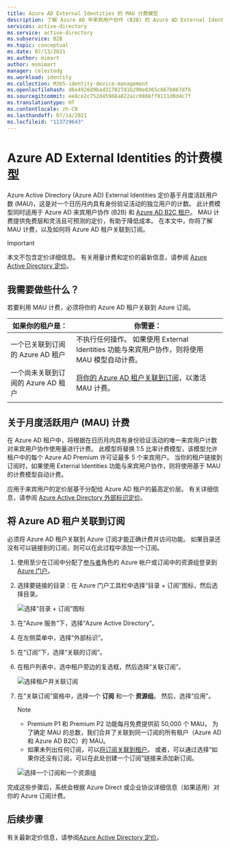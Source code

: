 ```yaml
---
title: Azure AD External Identities 的 MAU 计费模型
description: 了解 Azure AD 中来宾用户协作 (B2B) 的 Azure AD External Identities 月度活跃用户 (MAU) 计费模式。 了解如何将 Azure AD 租户关联到 Azure 订阅。
services: active-directory
ms.service: active-directory
ms.subservice: B2B
ms.topic: conceptual
ms.date: 07/13/2021
ms.author: mimart
author: msmimart
manager: celestedg
ms.workload: identity
ms.collection: M365-identity-device-management
ms.openlocfilehash: d6e4926d9bad317027d1b290e0365c667b867df6
ms.sourcegitcommit: ee8ce2c752d45968a822acc0866ff8111d0d4c7f
ms.translationtype: HT
ms.contentlocale: zh-CN
ms.lasthandoff: 07/14/2021
ms.locfileid: "113729643"
---
```

# <a name="billing-model-for-azure-ad-external-identities"></a>Azure AD External Identities 的计费模型

Azure Active Directory (Azure AD) External Identities 定价基于月度活跃用户数 (MAU)，这是对一个日历月内具有身份验证活动的独立用户的计数。 此计费模型同时适用于 Azure AD 来宾用户协作 (B2B) 和 [Azure AD B2C 租户](../../active-directory-b2c/billing.md)。 MAU 计费提供免费层和灵活且可预测的定价，有助于降低成本。 在本文中，你将了解 MAU 计费，以及如何将 Azure AD 租户关联到订阅。

> [!IMPORTANT]
> 本文不包含定价详细信息。 有关用量计费和定价的最新信息，请参阅 [Azure Active Directory 定价](https://www.microsoft.com/security/business/identity-access-management/azure-ad-pricing)。

## <a name="what-do-i-need-to-do"></a>我需要做些什么？

若要利用 MAU 计费，必须将你的 Azure AD 租户关联到 Azure 订阅。

|如果你的租户是：  |你需要：  |
|---------|---------|
| 一个已关联到订阅的 Azure AD 租户     | 不执行任何操作。 如果使用 External Identities 功能与来宾用户协作，则将使用 MAU 模型自动计费。        |
| 一个尚未关联到订阅的 Azure AD 租户     | [将你的 Azure AD 租户关联到订阅](#link-your-azure-ad-tenant-to-a-subscription)，以激活 MAU 计费。        |
|  |  |

## <a name="about-monthly-active-users-mau-billing"></a>关于月度活跃用户 (MAU) 计费

在 Azure AD 租户中，将根据在日历月内具有身份验证活动的唯一来宾用户计数对来宾用户协作使用量进行计费。 此模型将替换 1:5 比率计费模型，该模型允许租户中的每个 Azure AD Premium 许可证最多 5 个来宾用户。 当你的租户链接到订阅时，如果使用 External Identities 功能与来宾用户协作，则将使用基于 MAU 的计费模型自动计费。

应用于来宾用户的定价层基于分配给 Azure AD 租户的最高定价层。 有关详细信息，请参阅 [Azure Active Directory 外部标识定价](https://azure.microsoft.com/pricing/details/active-directory/external-identities/)。

## <a name="link-your-azure-ad-tenant-to-a-subscription"></a>将 Azure AD 租户关联到订阅

必须将 Azure AD 租户关联到 Azure 订阅才能正确计费并访问功能。 如果目录还没有可以链接到的订阅，则可以在此过程中添加一个订阅。

1. 使用至少在订阅中分配了[参与者](../../role-based-access-control/built-in-roles.md)角色的 Azure 帐户或订阅中的资源组登录到 [Azure 门户](https://portal.azure.com/)。

2. 选择要链接的目录：在 Azure 门户工具栏中选择“目录 + 订阅”图标，然后选择目录。

    ![选择“目录 + 订阅”图标](media/external-identities-pricing/portal-mau-pick-directory.png)

3. 在“Azure 服务”下，选择“Azure Active Directory”。

4. 在左侧菜单中，选择“外部标识”。

5. 在“订阅”下，选择“关联的订阅”。 

6. 在租户列表中，选中租户旁边的复选框，然后选择“关联订阅”。

    ![选择租户并关联订阅](media/external-identities-pricing/linked-subscriptions.png)

7. 在“关联订阅”窗格中，选择一个 **订阅** 和一个 **资源组**。 然后，选择“应用”。

   > [!NOTE]
   >
   > * Premium P1 和 Premium P2 功能每月免费提供前 50,000 个 MAU。 为了确定 MAU 的总数，我们合并了关联到同一订阅的所有租户（Azure AD 和 Azure AD B2C）的 MAU。
    >* 如果未列出任何订阅，可以[将订阅关联到租户](../fundamentals/active-directory-how-subscriptions-associated-directory.md)。 或者，可以通过选择“如果你还没有订阅，可以在此处创建一个订阅”链接来添加新订阅。

    ![选择一个订阅和一个资源组](media/external-identities-pricing/link-subscription-resource.png)

完成这些步骤后，系统会根据 Azure Direct 或企业协议详细信息（如果适用）对你的 Azure 订阅计费。

## <a name="next-steps"></a>后续步骤

有关最新定价信息，请参阅[Azure Active Directory 定价](https://www.microsoft.com/security/business/identity-access-management/azure-ad-pricing)。